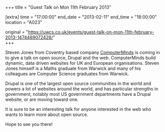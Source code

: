 +++
title = "Guest Talk on Mon 11th February 2013"

[extra]
time = "17:00:00"
end_date = "2013-02-11"
end_time = "18:00:00"
location = "A023"

original = "https://uwcs.co.uk/events/guest-talk-on-mon-11th-february-2013-1474489072428/"    
+++

Steven Jones from Coventry based company [ComputerMinds](http://www.computerminds.co.uk/) is coming in to give a talk on open source, Drupal and the web. ComputerMinds build dynamic, data driven websites for UK and European organisations. Steven Jones himself is a Maths graduate from Warwick and many of his colleagues are Computer Science graduates from Warwick.

Drupal is one of the largest open source communities in the world and powers a lot of websites around the world, and has particular strengths in government, notably most US government departments have a Drupal website, or are moving toward one.

It is sure to be an interesting talk for anyone interested in the web who wants to learn more about open source.

Hope to see you there\!

